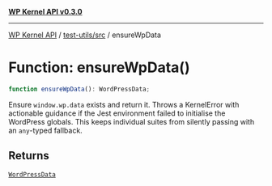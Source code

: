 [**WP Kernel API v0.3.0**](../../../README.md)

---

[WP Kernel API](../../../README.md) / [test-utils/src](../README.md) / ensureWpData

# Function: ensureWpData()

```ts
function ensureWpData(): WordPressData;
```

Ensure `window.wp.data` exists and return it. Throws a KernelError
with actionable guidance if the Jest environment failed to initialise the
WordPress globals. This keeps individual suites from silently passing with an
`any`-typed fallback.

## Returns

[`WordPressData`](../type-aliases/WordPressData.md)
